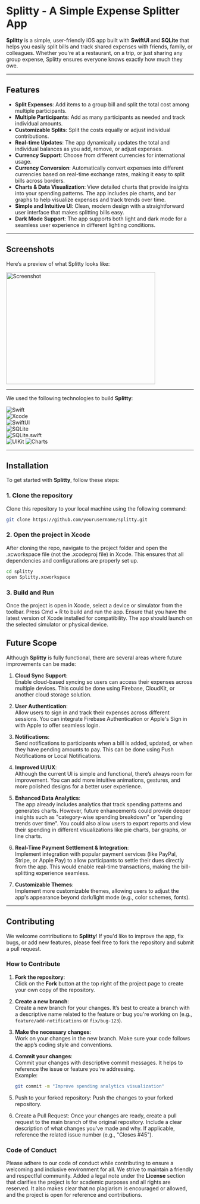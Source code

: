 # Splitty - A Simple Expense Splitter App

**Splitty** is a simple, user-friendly iOS app built with **SwiftUI** and **SQLite** that helps you easily split bills and track shared expenses with friends, family, or colleagues. Whether you're at a restaurant, on a trip, or just sharing any group expense, Splitty ensures everyone knows exactly how much they owe.

---

## Features

- **Split Expenses**: Add items to a group bill and split the total cost among multiple participants.
- **Multiple Participants**: Add as many participants as needed and track individual amounts.
- **Customizable Splits**: Split the costs equally or adjust individual contributions.
- **Real-time Updates**: The app dynamically updates the total and individual balances as you add, remove, or adjust expenses.
- **Currency Support**: Choose from different currencies for international usage.
- **Currency Conversion**: Automatically convert expenses into different currencies based on real-time exchange rates, making it easy to split bills across borders.
- **Charts & Data Visualization**: View detailed charts that provide insights into your spending patterns. The app includes pie charts, and bar graphs to help visualize expenses and track trends over time.
- **Simple and Intuitive UI**: Clean, modern design with a straightforward user interface that makes splitting bills easy.
- **Dark Mode Support**: The app supports both light and dark mode for a seamless user experience in different lighting conditions.

---

## Screenshots

Here’s a preview of what Splitty looks like:

<img src="screenshot.png" alt="Screenshot" width="400" height="300"/>



---


We used the following technologies to build **Splitty**:

![Swift](https://img.shields.io/badge/Swift-4C4C4C?style=flat&logo=swift&logoColor=white)  
![Xcode](https://img.shields.io/badge/Xcode-1575F9?style=flat&logo=xcode&logoColor=white)  
![SwiftUI](https://img.shields.io/badge/SwiftUI-100000?style=flat&logo=swift&logoColor=white)  
![SQLite](https://img.shields.io/badge/SQLite-003B57?style=flat&logo=sqlite&logoColor=white)  
![SQLite.swift](https://img.shields.io/badge/SQLite.swift-3C3C3C?style=flat&logo=swift&logoColor=gray)  
![UIKit](https://img.shields.io/badge/UIKit-0078D4?style=flat&logo=apple&logoColor=red)
![Charts](https://img.shields.io/badge/Charts-4C4C4C?style=flat&logo=chartjs&logoColor=white)  




---

## Installation

To get started with **Splitty**, follow these steps:

### 1. Clone the repository

Clone this repository to your local machine using the following command:

```bash
git clone https://github.com/yourusername/splitty.git
```

### 2. Open the project in Xcode

After cloning the repo, navigate to the project folder and open the .xcworkspace file (not the .xcodeproj file) in Xcode. This ensures that all dependencies and configurations are properly set up.

```bash
cd splitty
open Splitty.xcworkspace
```

### 3. Build and Run

Once the project is open in Xcode, select a device or simulator from the toolbar.
Press Cmd + R to build and run the app.
Ensure that you have the latest version of Xcode installed for compatibility.
The app should launch on the selected simulator or physical device.

## Future Scope

Although **Splitty** is fully functional, there are several areas where future improvements can be made:

1. **Cloud Sync Support**:  
   Enable cloud-based syncing so users can access their expenses across multiple devices. This could be done using Firebase, CloudKit, or another cloud storage solution.

2. **User Authentication**:  
   Allow users to sign in and track their expenses across different sessions. You can integrate Firebase Authentication or Apple's Sign in with Apple to offer seamless login.

3. **Notifications**:  
   Send notifications to participants when a bill is added, updated, or when they have pending amounts to pay. This can be done using Push Notifications or Local Notifications.

4. **Improved UI/UX**:  
   Although the current UI is simple and functional, there’s always room for improvement. You can add more intuitive animations, gestures, and more polished designs for a better user experience.

5. **Enhanced Data Analytics**:  
   The app already includes analytics that track spending patterns and generates charts. However, future enhancements could provide deeper insights such as "category-wise spending breakdown" or "spending trends over time". You could also allow users to export reports and view their spending in different visualizations like pie charts, bar graphs, or line charts.

6. **Real-Time Payment Settlement & Integration**:  
   Implement integration with popular payment services (like PayPal, Stripe, or Apple Pay) to allow participants to settle their dues directly from the app. This would enable real-time transactions, making the bill-splitting experience seamless.

7. **Customizable Themes**:  
   Implement more customizable themes, allowing users to adjust the app's appearance beyond dark/light mode (e.g., color schemes, fonts).

---


## Contributing

We welcome contributions to **Splitty**! If you'd like to improve the app, fix bugs, or add new features, please feel free to fork the repository and submit a pull request.

### How to Contribute

1. **Fork the repository**:  
   Click on the **Fork** button at the top right of the project page to create your own copy of the repository.

2. **Create a new branch**:  
   Create a new branch for your changes. It’s best to create a branch with a descriptive name related to the feature or bug you're working on (e.g., `feature/add-notifications` or `fix/bug-123`).

3. **Make the necessary changes**:  
   Work on your changes in the new branch. Make sure your code follows the app’s coding style and conventions.

4. **Commit your changes**:  
   Commit your changes with descriptive commit messages. It helps to reference the issue or feature you're addressing.  
   Example:  
   ```bash
   git commit -m "Improve spending analytics visualization"
   ```
5. Push to your forked repository:
Push the changes to your forked repository.

6. Create a Pull Request:
Once your changes are ready, create a pull request to the main branch of the original repository.
Include a clear description of what changes you’ve made and why. If applicable, reference the related issue number (e.g., "Closes #45").


### Code of Conduct

Please adhere to our code of conduct while contributing to ensure a welcoming and inclusive environment for all. We strive to maintain a friendly and respectful community.
Added a legal note under the **License** section that clarifies the project is for academic purposes and all rights are reserved. It also makes clear that no plagiarism is encouraged or allowed, and the project is open for reference and contributions.


